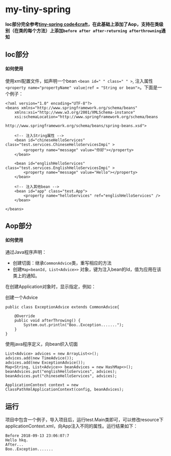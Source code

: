 # my-tiny-spring

**Ioc部分完全参考[tiny-spring code4craft](https://github.com/code4craft/tiny-spring)，在此基础上添加了Aop，支持在类级别（在类的每个方法）上添加`before after after-returning afterthrowning`通知**

## Ioc部分
#### 如何使用
使用xml配置文件，如声明一个bean `<bean id=" " class=" " >`, 注入属性 `<property name="propertyName" value|ref = "String or bean">`。下面是一个例子：
```
<?xml version="1.0" encoding="UTF-8"?>
<beans xmlns="http://www.springframework.org/schema/beans"
    xmlns:xsi="http://www.w3.org/2001/XMLSchema-instance"
    xsi:schemaLocation="http://www.springframework.org/schema/beans
                        http://www.springframework.org/schema/beans/spring-beans.xsd">
    
    <!-- 注入String属性 -->
    <bean id="chineseHelloServices" class="test.services.ChineseHelloServicesImpi" >
        <property name="message" value="你好"></property>
    </bean>
    
    <bean id="englishHelloServices" class="test.services.EnglishHelloServicesImpi" > 
        <property name="message" value="Hello"></property>
    </bean>
    
    <!-- 注入其他bean -->
    <bean id="app" class="test.App">
        <property name="helloServices" ref="englishHelloServices" />
    </bean>
    
</beans>
```

## Aop部分
#### 如何使用
通过Java程序声明：
* 创建切面：继承`CommonAdvice`类，重写相应的方法
* 创建`Map<beanId, List<Advice>>` 对象，键为注入bean的Id，值为应用在该类上的通知。

在创建Application对象时，显示指定，例如：

创建一个Advice
```
public class ExceptionAdvice extends CommonAdvice{

	@Override
	public void afterThrowing() {
		System.out.println("Boo..Exception.......");
	}
}
```

使用java程序定义，向bean织入切面
```
List<Advice> advices = new ArrayList<>();
advices.add(new TimeAdvice());
advices.add(new ExceptionAdvice());
Map<String, List<Advice>> beanAdvices = new HashMap<>();
beanAdvices.put("englishHelloServices", advices);
beanAdvices.put("chineseHelloServices", advices);
		
ApplicationContext context = new ClassPathXmlApplicationContext(config, beanAdvices);
```

## 运行
项目中包含一个例子，导入项目后，运行test.Main类即可，可以修改resource下applicationContext.xml，向App注入不同的属性。运行结果如下：
```
Before 2018-09-13 23:06:07:7
Hello hkq.
After...
Boo..Exception.......
```

